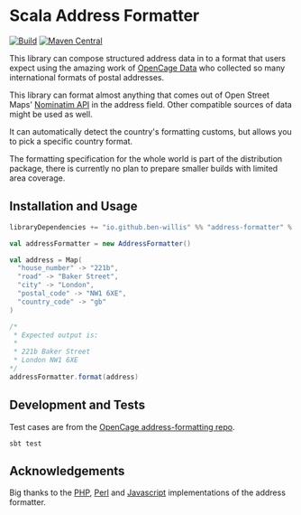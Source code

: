 # Scala Address Formatter
[![Build](https://github.com/ben-willis/address-formatter/actions/workflows/build.yml/badge.svg?branch=main)](https://github.com/ben-willis/address-formatter/actions/workflows/build.yml) 
[![Maven Central](https://img.shields.io/maven-central/v/io.github.ben-willis/address-formatter_2.12?label=Maven%20Central)](https://maven-badges.herokuapp.com/maven-central/io.github.ben-willis/address-formatter_2.12)

This library can compose structured address data in to a format that users expect using the amazing work of [OpenCage Data](https://github.com/OpenCageData/address-formatting/) who collected so many international formats of postal addresses.

This library can format almost anything that comes out of Open Street Maps' [Nominatim API](https://wiki.openstreetmap.org/wiki/Nominatim) in the address field. Other compatible sources of data might be used as well.

It can automatically detect the country's formatting customs, but allows you to pick a specific country format.

The formatting specification for the whole world is part of the distribution package, there is currently no plan to prepare smaller builds with limited area coverage.

## Installation and Usage

```sbt
libraryDependencies += "io.github.ben-willis" %% "address-formatter" % "1.0.0"
```

```scala
val addressFormatter = new AddressFormatter()

val address = Map(
  "house_number" -> "221b",
  "road" -> "Baker Street",
  "city" -> "London",
  "postal_code" -> "NW1 6XE",
  "country_code" -> "gb"
)

/*
 * Expected output is:
 * 
 * 221b Baker Street
 * London NW1 6XE
*/
addressFormatter.format(address)
```

## Development and Tests

Test cases are from the [OpenCage address-formatting repo](https://github.com/opencagedata/address-formatting).

```
sbt test
```

## Acknowledgements

Big thanks to the [PHP](https://github.com/predicthq/address-formatter-php), [Perl](https://metacpan.org/release/Geo-Address-Formatter) and [Javascript](https://github.com/fragaria/address-formatter) implementations of the address formatter.
